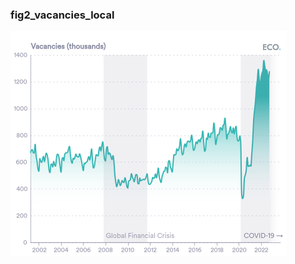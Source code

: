 ### fig2_vacancies_local
!["fig2_vacancies_local"](visualisation/fig2_vacancies_local.png "fig2_vacancies_local")

